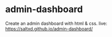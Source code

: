 # admin-dashboard
Create an admin dashboard with html & css.
live: https://saltxd.github.io/admin-dashboard/
